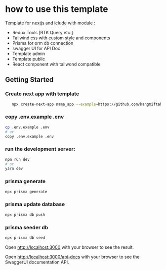 # how to use this template
Template for nextjs and iclude with module : 
   - Redux Tools [RTK Query etc.]
   - Tailwind css with custom style and components
   - Prisma for orm db connection
   - swagger UI for API Doc
   - Template admin
   - Template public
   - React component with tailwond compatible
## Getting Started

### Create next app with template

```bash
   npx create-next-app nama_app --example=https://github.com/kangmiftah/base-nextjs-v12-ts 
```
### copy .env.example .env

```bash
cp .env.example .env
# or
copy .env.example .env
```

### run the development server:

```bash
npm run dev
# or
yarn dev
```


### prisma generate
```bash
npx prisma generate
```
### prisma update database
```bash
npx prisma db push
```

### prisma seeder db
```bash
npx prisma db seed
```


Open [http://localhost:3000](http://localhost:3000) with your browser to see the result.

Open [http://localhost:3000/api-docs](http://localhost:3000/api-docs) with your browser to see the SwaggerUI documentation API.
